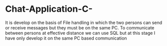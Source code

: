 # Chat-Application-C-
It is develop on the basis of File handling in which the two persons can send or receive messages but they must be on the same PC. To communicate between persons at effective distance we can use SQL but at this stage I have only develop it on the same PC based communication
